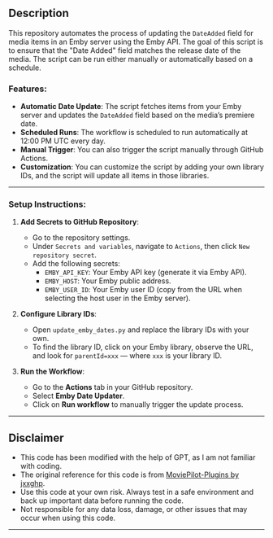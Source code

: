 ## Description

This repository automates the process of updating the `DateAdded` field for media items in an Emby server using the Emby API. The goal of this script is to ensure that the "Date Added" field matches the release date of the media. The script can be run either manually or automatically based on a schedule.

### Features:
- **Automatic Date Update**: The script fetches items from your Emby server and updates the `DateAdded` field based on the media’s premiere date.
- **Scheduled Runs**: The workflow is scheduled to run automatically at 12:00 PM UTC every day.
- **Manual Trigger**: You can also trigger the script manually through GitHub Actions.
- **Customization**: You can customize the script by adding your own library IDs, and the script will update all items in those libraries.

---

### Setup Instructions:

1. **Add Secrets to GitHub Repository**:
   - Go to the repository settings.
   - Under `Secrets and variables`, navigate to `Actions`, then click `New repository secret`.
   - Add the following secrets:
     - `EMBY_API_KEY`: Your Emby API key (generate it via Emby API).
     - `EMBY_HOST`: Your Emby public address.
     - `EMBY_USER_ID`: Your Emby user ID (copy from the URL when selecting the host user in the Emby server).
   
2. **Configure Library IDs**:
   - Open `update_emby_dates.py` and replace the library IDs with your own.
   - To find the library ID, click on your Emby library, observe the URL, and look for `parentId=xxx` — where `xxx` is your library ID.

3. **Run the Workflow**:
   - Go to the **Actions** tab in your GitHub repository.
   - Select **Emby Date Updater**.
   - Click on **Run workflow** to manually trigger the update process.

---

## Disclaimer

- This code has been modified with the help of GPT, as I am not familiar with coding.
- The original reference for this code is from [MoviePilot-Plugins by jxxghp](https://github.com/jxxghp/MoviePilot-Plugins).
- Use this code at your own risk. Always test in a safe environment and back up important data before running the code.
- Not responsible for any data loss, damage, or other issues that may occur when using this code.

---
